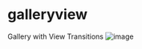 # galleryview
Gallery with View Transitions
![image](https://github.com/nabinjana-dsc/galleryview/assets/120771456/2b1c59fd-170d-426d-ae76-2738e0337f6b)
